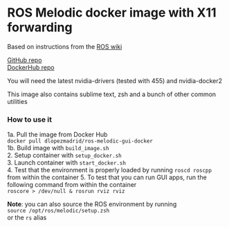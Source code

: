 # ROS Melodic docker image with X11 forwarding

Based on instructions from the [ROS wiki](http://wiki.ros.org/docker/Tutorials/Hardware%20Acceleration)  

[GitHub repo](https://github.com/DLopezMadrid/ros-melodic-gui-docker)  
[DockerHub repo](https://hub.docker.com/repository/docker/dlopezmadrid/ros-melodic-gui-docker)  

You will need the latest nvidia-drivers (tested with 455) and nvidia-docker2  

This image also contains sublime text, zsh and a bunch of other common utilities  

### How to use it
1a. Pull the image from Docker Hub  
`docker pull dlopezmadrid/ros-melodic-gui-docker`  
1b. Build image with `build_image.sh`  
2. Setup container with `setup_docker.sh`  
3. Launch container with `start_docker.sh`  
4. Test that the environment is properly loaded by running `roscd roscpp` from within the container
5. To test that you can run GUI apps, run the following command from within the container  
`roscore > /dev/null & rosrun rviz rviz`  
  
**Note**: you can also source the ROS environment by running  
`source /opt/ros/melodic/setup.zsh`  
or the `rs` alias  

